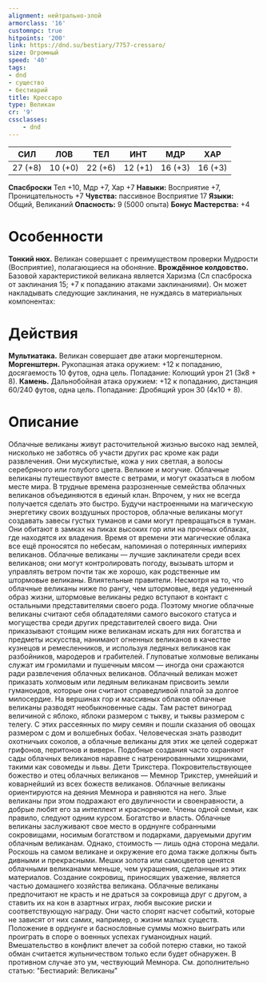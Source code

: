 ```yaml
---
alignment: нейтрально-злой
armorclass: '16'
customnpc: true
hitpoints: '200'
link: https://dnd.su/bestiary/7757-cressaro/
size: Огромный
speed: '40'
tags:
- dnd
- существо
- бестиарий
title: Крессаро
type: Великан
cr: '9'
cssclasses:
    - dnd
---
```



| СИЛ | ЛОВ | ТЕЛ | ИНТ | МДР | ХАР |
|---|---|---|---|---|---|
| 27 (+8) | 10 (+0) | 22 (+6) | 12 (+1) | 16 (+3) | 16 (+3) |
**Спасброски** Тел +10, Мдр +7, Хар +7
**Навыки:** Восприятие +7, Проницательность +7
**Чувства:** пассивное Восприятие 17
**Языки:** Общий, Великаний
**Опасность:** 9 (5000 опыта)
**Бонус Мастерства:** +4


# Особенности
**Тонкий нюх.** Великан совершает с преимуществом проверки Мудрости (Восприятие), полагающиеся на обоняние.
**Врождённое колдовство.** Базовой характеристикой великана является Харизма (Сл спасброска от заклинания 15; +7 к попаданию атаками заклинаниями). Он может накладывать следующие заклинания, не нуждаясь в материальных компонентах:


# Действия
**Мультиатака.** Великан совершает две атаки моргенштерном.
**Моргенштерн.** Рукопашная атака оружием: +12 к попаданию, досягаемость 10 футов, одна цель. Попадание: Колющий урон 21 (3к8 + 8).
**Камень.** Дальнобойная атака оружием: +12 к попаданию, дистанция 60/240 футов, одна цель. Попадание: Дробящий урон 30 (4к10 + 8).


# Описание
Облачные великаны живут расточительной жизнью высоко над землей, нисколько не заботясь об участи других рас кроме как ради развлечения. Они мускулистые, кожа у них светлая, а волосы серебряного или голубого цвета. Великие и могучие. Облачные великаны путешествуют вместе с ветрами, и могут оказаться в любом месте мира. В трудные времена разрозненные семейства облачных великанов объединяются в единый клан. Впрочем, у них не всегда получается сделать это быстро. Будучи настроенными на магическую энергетику своих воздушных просторов, облачные великаны могут создавать завесы густых туманов и сами могут превращаться в туман. Они обитают в замках на пиках высоких гор или на прочных облаках, где находятся их владения. Время от времени эти магические облака все ещё проносятся по небесам, напоминая о потерянных империях великанов. Облачные великаны — лучшие заклинатели среди всех великанов; они могут контролировать погоду, вызывать шторм и управлять ветром почти так же хорошо, как родственные им штормовые великаны. Влиятельные правители. Несмотря на то, что облачные великаны ниже по рангу, чем штормовые, ведя уединенный образ жизни, штормовые великаны редко вступают в контакт с остальными представителями своего рода. Поэтому многие облачные великаны считают себя обладателями самого высокого статуса и могущества среди других представителей своего вида. Они приказывают стоящим ниже великанам искать для них богатства и предметы искусства, нанимают огненных великанов в качестве кузнецов и ремесленников, и используя ледяных великанов как разбойников, мародеров и грабителей. Глуповатые холмовые великаны служат им громилами и пушечным мясом — иногда они сражаются ради развлечения облачных великанов. Облачный великан может приказать холмовым или ледяным великанам присвоить земли гуманоидов, которые они считают справедливой платой за долгое милосердие. На вершинах гор и массивных облаков облачные великаны разводят необыкновенные сады. Там растет виноград величиной с яблоко, яблоки размером с тыкву, и тыквы размером с телегу. С этих рассеянных по миру семян и пошли сказания об овощах размером с дом и волшебных бобах. Человеческая знать разводит охотничьих соколов, а облачные великаны для этих же целей содержат грифонов, перитонов и виверн. Подобные создания часто охраняют сады облачных великанов наравне с натренированными хищниками, такими как совомеды и львы. Дети Трикстера. Покровительствующее божество и отец облачных великанов — Мемнор Трикстер, умнейший и коварнейший из всех божеств великанов. Облачные великаны ориентируются на деяния Мемнора и равняются на него. Злые великаны при этом подражают его двуличности и своенравности, а добрые любят его за интеллект и красноречие. Члены одной семьи, как правило, следуют одним курсом. Богатство и власть. Облачные великаны заслуживают свое место в орднунге собранными сокровищами, носимым богатством и подарками, даруемыми другим облачным великанам. Однако, стоимость — лишь одна сторона медали. Роскошь на самом великане и окружение его дома также должны быть дивными и прекрасными. Мешки золота или самоцветов ценятся облачными великанами меньше, чем украшения, сделанные из этих материалов. Создание сокровищ, приносящих уважение, является частью домашнего хозяйства великана. Облачные великаны предпочитают не красть и не драться за сокровища друг с другом, а ставить их на кон в азартных играх, любя высокие риски и соответствующую награду. Они часто спорят насчет событий, которые не зависят от них самих, например, о жизни малых существ. Положение в орднунге и баснословные суммы можно выиграть или проиграть в споре о военных успехах гуманоидных наций. Вмешательство в конфликт влечет за собой потерю ставки, но такой обман считается жульничеством только если будет обнаружен. В противном случае это ум, чествующий Мемнора. См. дополнительно статью: "Бестиарий: Великаны"